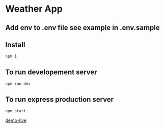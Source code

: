 # Weather App

## Add env to .env file see example in .env.sample

## Install
```
npm i
```

## To run developement server
```
npm run dev
```

## To run express production server
```
npm start
```

[demo-live](https://web-weather-rana.herokuapp.com/)